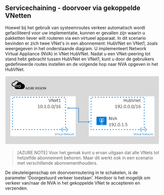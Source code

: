 ## Servicechaining - doorvoer via gekoppelde VNetten

Hoewel bij het gebruik van systeemroutes verkeer automatisch wordt gefaciliteerd voor uw implementatie, kunnen er gevallen zijn waarin u pakketten liever wilt routeren via een virtueel apparaat.
In dit scenario bevinden er zich twee VNet's in een abonnement: HubVNet en VNet1, zoals weergegeven in het onderstaande diagram. U implementeert Network Virtual Appliance (NVA) in VNet HubVNet. Nadat u een VNet-peering tot stand hebt gebracht tussen HubVNet en VNet1, kunt u door de gebruikers gedefinieerde routes instellen en de volgende hop naar NVA opgeven in het HubVNet.

![NVA-doorvoer](./media/virtual-networks-create-vnetpeering-scenario-transit-include/figure01.PNG)

> [AZURE.NOTE] Voor het gemak kunt u ervan uitgaan dat alle VNets tot hetzelfde abonnement behoren. Maar dit werkt ook in een scenario met verschillende abonnementhouders.

De sleuteleigenschap om doorvoerroutering in te schakelen, is de parameter 'Doorgestuurd verkeer toestaan'. Hierdoor is het mogelijk om verkeer van/naar de NVA in het gekoppelde VNet te accepteren en verzenden.  


<!--HONumber=Sep16_HO4-->


